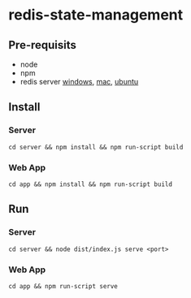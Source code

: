 # redis-state-management
## Pre-requisits
- node
- npm
- redis server [windows](https://riptutorial.com/redis/example/29962/installing-and-running-redis-server-on-windows), [mac](https://medium.com/@petehouston/install-and-config-redis-on-mac-os-x-via-homebrew-eb8df9a4f298), [ubuntu](https://linuxize.com/post/how-to-install-and-configure-redis-on-ubuntu-20-04/)

## Install
### Server
`cd server && npm install && npm run-script build`
### Web App
`cd app && npm install && npm run-script build`

## Run
### Server
`cd server && node dist/index.js serve <port>`
### Web App
`cd app && npm run-script serve`
